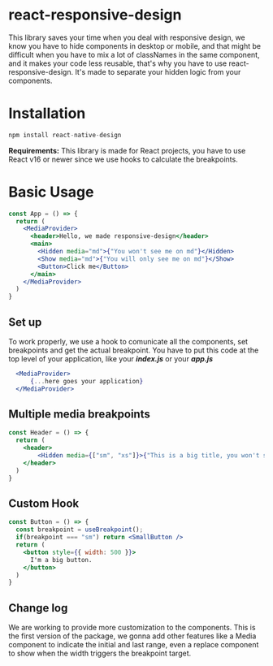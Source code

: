 # react-responsive-design
This library saves your time when you deal with responsive design, we know you have to hide components in desktop or mobile, and that might be difficult when you have to mix a lot of classNames in the same component, and it makes your code less reusable, that's why you have to use react-responsive-design. It's made to separate your hidden logic from your components.


# Installation
```javascript
npm install react-native-design
```
**Requirements:** This library is made for React projects, you have to use React v16 or newer since we use hooks to calculate the breakpoints.



# Basic Usage
```jsx
const App = () => {
  return (
    <MediaProvider>
      <header>Hello, we made responsive-design</header>
      <main>
        <Hidden media="md">{"You won't see me on md"}</Hidden>
        <Show media="md">{"You will only see me on md"}</Show>
        <Button>Click me</Button>
      </main>
    </MediaProvider>
  )
}
```

## Set up
To work properly, we use a hook to comunicate all the components, set breakpoints and get the actual breakpoint. You have to put this code at the top level of your application, like your ***index.js*** or your ***app.js***
```jsx
  <MediaProvider>
      {...here goes your application}
  </MediaProvider>
```

## Multiple media breakpoints
```jsx
const Header = () => {
  return (
    <header>
        <Hidden media={["sm", "xs"]}>{"This is a big title, you won't see me on sm or sx"}</Hidden>
    </header>
  )
}
```

## Custom Hook
```jsx
const Button = () => {
  const breakpoint = useBreakpoint();
  if(breakpoint === "sm") return <SmallButton />
  return (
    <button style={{ width: 500 }}>
      I'm a big button.
    </button>
  )
}
```

## Change log
We are working to provide more customization to the components. This is the first version of the package, we gonna add other features like a Media component to indicate the initial and last range, even a replace component to show when the width triggers the breakpoint target.
